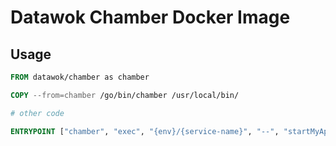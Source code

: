 # Datawok Chamber Docker Image

## Usage

```Dockerfile
FROM datawok/chamber as chamber

COPY --from=chamber /go/bin/chamber /usr/local/bin/

# other code

ENTRYPOINT ["chamber", "exec", "{env}/{service-name}", "--", "startMyAppScript" ]
```
